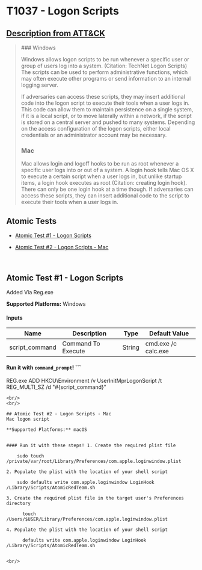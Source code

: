 # T1037 - Logon Scripts
## [Description from ATT&CK](https://attack.mitre.org/wiki/Technique/T1037)
<blockquote>### Windows

Windows allows logon scripts to be run whenever a specific user or group of users log into a system. (Citation: TechNet Logon Scripts) The scripts can be used to perform administrative functions, which may often execute other programs or send information to an internal logging server.

If adversaries can access these scripts, they may insert additional code into the logon script to execute their tools when a user logs in. This code can allow them to maintain persistence on a single system, if it is a local script, or to move laterally within a network, if the script is stored on a central server and pushed to many systems. Depending on the access configuration of the logon scripts, either local credentials or an administrator account may be necessary.

### Mac

Mac allows login and logoff hooks to be run as root whenever a specific user logs into or out of a system. A login hook tells Mac OS X to execute a certain script when a user logs in, but unlike startup items, a login hook executes as root (Citation: creating login hook). There can only be one login hook at a time though. If adversaries can access these scripts, they can insert additional code to the script to execute their tools when a user logs in.</blockquote>

## Atomic Tests

- [Atomic Test #1 - Logon Scripts](#atomic-test-1---logon-scripts)

- [Atomic Test #2 - Logon Scripts - Mac](#atomic-test-2---logon-scripts---mac)


<br/>

## Atomic Test #1 - Logon Scripts
Added Via Reg.exe

**Supported Platforms:** Windows


#### Inputs
| Name | Description | Type | Default Value | 
|------|-------------|------|---------------|
| script_command | Command To Execute | String | cmd.exe /c calc.exe|

#### Run it with `command_prompt`! ```
REG.exe ADD HKCU\Environment /v UserInitMprLogonScript /t REG_MULTI_SZ /d "#{script_command}"
```
<br/>
<br/>

## Atomic Test #2 - Logon Scripts - Mac
Mac logon script

**Supported Platforms:** macOS


#### Run it with these steps! 1. Create the required plist file

    sudo touch /private/var/root/Library/Preferences/com.apple.loginwindow.plist

2. Populate the plist with the location of your shell script

    sudo defaults write com.apple.loginwindow LoginHook /Library/Scripts/AtomicRedTeam.sh

3. Create the required plist file in the target user's Preferences directory

	  touch /Users/$USER/Library/Preferences/com.apple.loginwindow.plist

4. Populate the plist with the location of your shell script

	  defaults write com.apple.loginwindow LoginHook /Library/Scripts/AtomicRedTeam.sh


<br/>
